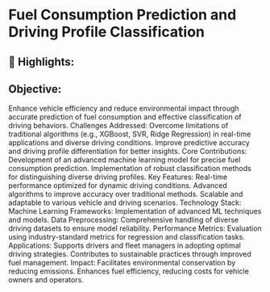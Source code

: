 # Fuel Consumption Prediction and Driving Profile Classification

## 🔑 Highlights:
## Objective:
Enhance vehicle efficiency and reduce environmental impact through accurate prediction of fuel consumption and effective classification of driving behaviors.
Challenges Addressed:
Overcome limitations of traditional algorithms (e.g., XGBoost, SVR, Ridge Regression) in real-time applications and diverse driving conditions.
Improve predictive accuracy and driving profile differentiation for better insights.
Core Contributions:
Development of an advanced machine learning model for precise fuel consumption prediction.
Implementation of robust classification methods for distinguishing diverse driving profiles.
Key Features:
Real-time performance optimized for dynamic driving conditions.
Advanced algorithms to improve accuracy over traditional methods.
Scalable and adaptable to various vehicle and driving scenarios.
Technology Stack:
Machine Learning Frameworks: Implementation of advanced ML techniques and models.
Data Preprocessing: Comprehensive handling of diverse driving datasets to ensure model reliability.
Performance Metrics: Evaluation using industry-standard metrics for regression and classification tasks.
Applications:
Supports drivers and fleet managers in adopting optimal driving strategies.
Contributes to sustainable practices through improved fuel management.
Impact:
Facilitates environmental conservation by reducing emissions.
Enhances fuel efficiency, reducing costs for vehicle owners and operators.
